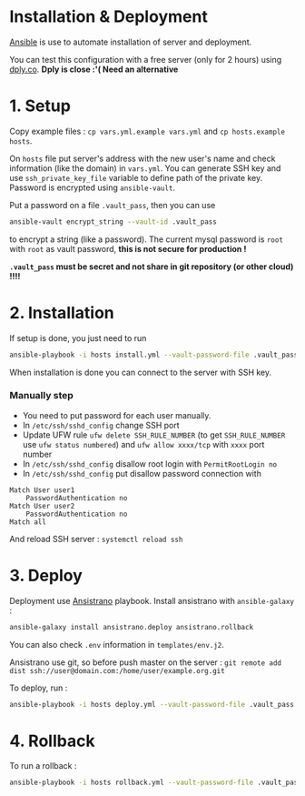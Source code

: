 Installation & Deployment
=========================

[Ansible](https://docs.ansible.com/ansible/) is use to automate installation of server and deployment.

You can test this configuration with a free server (only for 2 hours) using [dply.co](https://dply.co/b/ROSJbb7w). **Dply is close :'( Need an alternative**

# 1. Setup

Copy example files : `cp vars.yml.example vars.yml` and `cp hosts.example hosts`.

On `hosts` file put server's address with the new user's name and check information (like the domain) in `vars.yml`.
You can generate SSH key and use `ssh_private_key_file` variable to define path of the private key.
Password is encrypted using `ansible-vault`.

Put a password on a file `.vault_pass`, then you can use
```bash
ansible-vault encrypt_string --vault-id .vault_pass
```
to encrypt a string (like a password).
The current mysql password is `root` with `root` as vault password, **this is
not secure for production !**

**`.vault_pass` must be secret and not share in git repository (or other cloud) !!!!**

# 2. Installation

If setup is done, you just need to run 
```bash
ansible-playbook -i hosts install.yml --vault-password-file .vault_pass
```

When installation is done you can connect to the server with SSH key.

### Manually step

 - You need to put password for each user manually.
 - In `/etc/ssh/sshd_config` change SSH port
 - Update UFW rule `ufw delete SSH_RULE_NUMBER` (to get `SSH_RULE_NUMBER` use `ufw status numbered`) and `ufw allow xxxx/tcp` with `xxxx` port number 
 - In `/etc/ssh/sshd_config` disallow root login with `PermitRootLogin no`
 - In `/etc/ssh/sshd_config` put disallow password connection with 
```
Match User user1
    PasswordAuthentication no
Match User user2
    PasswordAuthentication no
Match all
```
And reload SSH server : `systemctl reload ssh`
# 3. Deploy


Deployment use [Ansistrano](https://github.com/ansistrano/deploy) playbook. Install ansistrano with `ansible-galaxy` :
```bash
ansible-galaxy install ansistrano.deploy ansistrano.rollback
```
You can also check `.env` information in `templates/env.j2`.

Ansistrano use git, so before push master on the server :
`git remote add dist ssh://user@domain.com:/home/user/example.org.git`

To deploy, run :
```bash
ansible-playbook -i hosts deploy.yml --vault-password-file .vault_pass
```

# 4. Rollback

To run a rollback :
```bash
ansible-playbook -i hosts rollback.yml --vault-password-file .vault_pass
```
